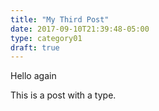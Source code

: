 ```yaml
---
title: "My Third Post"
date: 2017-09-10T21:39:48-05:00
type: category01
draft: true
---
```


Hello again

<!--more-->

This is a post with a type.
